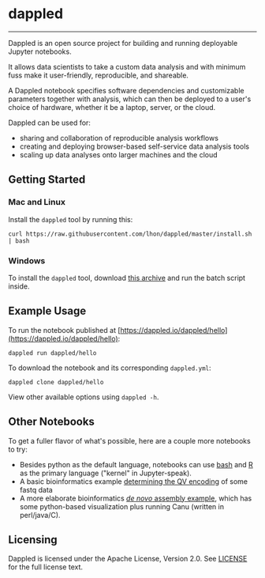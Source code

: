 # dappled
-----

Dappled is an open source project for building and running deployable Jupyter notebooks.

It allows data scientists to take a custom data analysis and with minimum fuss make it user-friendly, reproducible, and shareable.

A Dappled notebook specifies software dependencies and customizable parameters together with analysis, which can then be deployed to a user's choice of hardware, whether it be a laptop, server, or the cloud.

Dappled can be used for:

- sharing and collaboration of reproducible analysis workflows
- creating and deploying browser-based self-service data analysis tools
- scaling up data analyses onto larger machines and the cloud

## Getting Started


### Mac and Linux

Install the `dappled` tool by running this:

```
curl https://raw.githubusercontent.com/lhon/dappled/master/install.sh | bash
```

### Windows

To install the `dappled` tool, download [this archive](https://raw.githubusercontent.com/lhon/dappled/master/install-win.zip) and run the batch script inside.

## Example Usage

To run the notebook published at [https://dappled.io/dappled/hello](https://dappled.io/dappled/hello):

```
dappled run dappled/hello
```

To download the notebook and its corresponding `dappled.yml`:

```
dappled clone dappled/hello
```

View other available options using `dappled -h`.

## Other Notebooks

To get a fuller flavor of what's possible, here are a couple more notebooks to try:

* Besides python as the default language, notebooks can use [bash](https://dappled.io/lhon/7mkz3r/bash-kernel-demo) and [R](https://dappled.io/lhon/2zq76p/r-maps) as the primary language ("kernel" in Jupyter-speak).
* A basic bioinformatics example [determining the QV encoding](https://dappled.io/lhon/3jg5m6/fastq-qv-encoding-report) of some fastq data
* A more elaborate bioinformatics [*de novo* assembly example](https://dappled.io/lhon/68qe98/canu), which has some python-based visualization plus running Canu (written in perl/java/C).

## Licensing

Dappled is licensed under the Apache License, Version 2.0. See [LICENSE](LICENSE) for the full license text.


